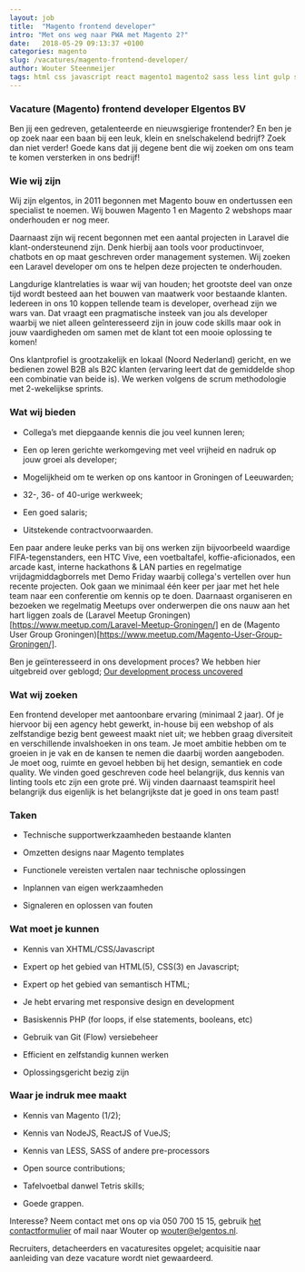```yaml
---
layout: job
title:  "Magento frontend developer"
intro: "Met ons weg naar PWA met Magento 2?"
date:   2018-05-29 09:13:37 +0100
categories: magento
slug: /vacatures/magento-frontend-developer/
author: Wouter Steenmeijer
tags: html css javascript react magento1 magento2 sass less lint gulp svg semantiek pwa
---
```


### Vacature (Magento) frontend developer Elgentos BV

Ben jij een gedreven, getalenteerde en nieuwsgierige frontender? En ben je op zoek naar een baan bij een leuk, klein en snelschakelend bedrijf? Zoek dan niet verder! Goede kans dat jij degene bent die wij zoeken om ons team te komen versterken in ons bedrijf!

### Wie wij zijn

Wij zijn elgentos, in 2011 begonnen met Magento bouw en ondertussen een specialist te noemen. Wij bouwen Magento 1 en Magento 2 webshops maar onderhouden er nog meer.

Daarnaast zijn wij recent begonnen met een aantal projecten in Laravel die klant-ondersteunend zijn. Denk hierbij aan tools voor productinvoer, chatbots en op maat geschreven order management systemen. Wij zoeken een Laravel developer om ons te helpen deze projecten te onderhouden.

Langdurige klantrelaties is waar wij van houden; het grootste deel van onze tijd wordt besteed aan het bouwen van maatwerk voor bestaande klanten. Iedereen in ons 10 koppen tellende team is developer, overhead zijn we wars van. Dat vraagt een pragmatische insteek van jou als developer waarbij we niet alleen geînteresseerd zijn in jouw code skills maar ook in jouw vaardigheden om samen met de klant tot een mooie oplossing te komen!

Ons klantprofiel is grootzakelijk en lokaal (Noord Nederland) gericht, en we bedienen zowel B2B als B2C klanten (ervaring leert dat de gemiddelde shop een combinatie van beide is).  We werken volgens de scrum methodologie met 2-wekelijkse sprints.

### Wat wij bieden

* Collega’s met diepgaande kennis die jou veel kunnen leren;

* Een op leren gerichte werkomgeving met veel vrijheid en nadruk op jouw groei als developer;

* Mogelijkheid om te werken op ons kantoor in Groningen of Leeuwarden;

* 32-, 36- of 40-urige werkweek;

* Een goed salaris;

* Uitstekende contractvoorwaarden.

Een paar andere leuke perks van bij ons werken zijn bijvoorbeeld waardige FIFA-tegenstanders, een HTC Vive, een voetbaltafel, koffie-aficionados, een arcade kast, interne hackathons & LAN parties en regelmatige vrijdagmiddagborrels met Demo Friday waarbij collega's vertellen over hun recente projecten. Ook gaan we minimaal één keer per jaar met het hele team naar een conferentie om kennis op te doen. Daarnaast organiseren en bezoeken we regelmatig Meetups over onderwerpen die ons nauw aan het hart liggen zoals de (Laravel Meetup Groningen)[https://www.meetup.com/Laravel-Meetup-Groningen/] en de (Magento User Group Groningen)[https://www.meetup.com/Magento-User-Group-Groningen/].

Ben je geïnteresseerd in ons development proces? We hebben hier uitgebreid over geblogd; [Our development process uncovered](http://elgentos.nl/blog/our-development-process-uncovered/)

### Wat wij zoeken

Een frontend developer met aantoonbare ervaring (minimaal 2 jaar). Of je hiervoor bij een agency hebt gewerkt, in-house bij een webshop of als zelfstandige bezig bent geweest maakt niet uit; we hebben graag diversiteit en verschillende invalshoeken in ons team. 
Je moet ambitie hebben om te groeien in je vak en de kansen te nemen die daarbij worden aangeboden. Je moet oog, ruimte en gevoel hebben bij het design, semantiek en code quality. We vinden goed geschreven code heel belangrijk, dus kennis van linting tools etc zijn een grote pré. 
Wij vinden daarnaast teamspirit heel belangrijk dus eigenlijk is het belangrijkste dat je goed in ons team past!

### Taken

* Technische supportwerkzaamheden bestaande klanten

* Omzetten designs naar Magento templates

* Functionele vereisten vertalen naar technische oplossingen

* Inplannen van eigen werkzaamheden

* Signaleren en oplossen van fouten

### Wat moet je kunnen

* Kennis van XHTML/CSS/Javascript

* Expert op het gebied van HTML(5), CSS(3) en Javascript;
  
* Expert op het gebied van semantisch HTML;

* Je hebt ervaring met responsive design en development

* Basiskennis PHP (for loops, if else statements, booleans, etc)

* Gebruik van Git (Flow) versiebeheer

* Efficient en zelfstandig kunnen werken

* Oplossingsgericht bezig zijn

### Waar je indruk mee maakt

* Kennis van Magento (1/2);

* Kennis van NodeJS, ReactJS of VueJS;

* Kennis van LESS, SASS of andere pre-processors

* Open source contributions;

* Tafelvoetbal danwel Tetris skills;

* Goede grappen.

Interesse? Neem contact met ons op via 050 700 15 15, gebruik [het contactformulier](#contact "contact") of mail naar Wouter op [wouter@elgentos.nl](mailto:wouter@elgentos.nl).

Recruiters, detacheerders en vacaturesites opgelet; acquisitie naar aanleiding van deze vacature wordt niet gewaardeerd. 
